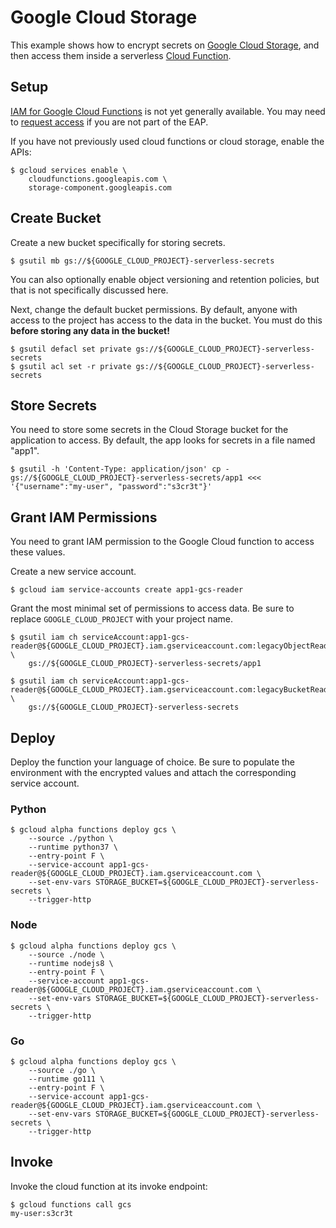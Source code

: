# Google Cloud Storage

This example shows how to encrypt secrets on [Google Cloud Storage][gcp-gcs],
and then access them inside a serverless [Cloud Function][gcp-func].


## Setup

[IAM for Google Cloud Functions][gcf-iam] is not yet generally available. You
may need to [request access][gcf-iam-eap] if you are not part of the EAP.

If you have not previously used cloud functions or cloud storage, enable the
APIs:

```text
$ gcloud services enable \
    cloudfunctions.googleapis.com \
    storage-component.googleapis.com
```


## Create Bucket

Create a new bucket specifically for storing secrets.

```text
$ gsutil mb gs://${GOOGLE_CLOUD_PROJECT}-serverless-secrets
```

You can also optionally enable object versioning and retention policies, but
that is not specifically discussed here.

Next, change the default bucket permissions. By default, anyone with access
to the project has access to the data in the bucket. You must do this **before
storing any data in the bucket!**

```text
$ gsutil defacl set private gs://${GOOGLE_CLOUD_PROJECT}-serverless-secrets
$ gsutil acl set -r private gs://${GOOGLE_CLOUD_PROJECT}-serverless-secrets
```


## Store Secrets

You need to store some secrets in the Cloud Storage bucket for the application
to access. By default, the app looks for secrets in a file named "app1".

```text
$ gsutil -h 'Content-Type: application/json' cp - gs://${GOOGLE_CLOUD_PROJECT}-serverless-secrets/app1 <<< '{"username":"my-user", "password":"s3cr3t"}'
```


## Grant IAM Permissions

You need to grant IAM permission to the Google Cloud function to access these
values.

Create a new service account.

```text
$ gcloud iam service-accounts create app1-gcs-reader
```

Grant the most minimal set of permissions to access data. Be sure to replace
`GOOGLE_CLOUD_PROJECT` with your project name.

```text
$ gsutil iam ch serviceAccount:app1-gcs-reader@${GOOGLE_CLOUD_PROJECT}.iam.gserviceaccount.com:legacyObjectReader \
    gs://${GOOGLE_CLOUD_PROJECT}-serverless-secrets/app1

$ gsutil iam ch serviceAccount:app1-gcs-reader@${GOOGLE_CLOUD_PROJECT}.iam.gserviceaccount.com:legacyBucketReader \
    gs://${GOOGLE_CLOUD_PROJECT}-serverless-secrets
```


## Deploy

Deploy the function your language of choice. Be sure to populate the environment
with the encrypted values and attach the corresponding service account.

### Python

```text
$ gcloud alpha functions deploy gcs \
    --source ./python \
    --runtime python37 \
    --entry-point F \
    --service-account app1-gcs-reader@${GOOGLE_CLOUD_PROJECT}.iam.gserviceaccount.com \
    --set-env-vars STORAGE_BUCKET=${GOOGLE_CLOUD_PROJECT}-serverless-secrets \
    --trigger-http
```

### Node

```text
$ gcloud alpha functions deploy gcs \
    --source ./node \
    --runtime nodejs8 \
    --entry-point F \
    --service-account app1-gcs-reader@${GOOGLE_CLOUD_PROJECT}.iam.gserviceaccount.com \
    --set-env-vars STORAGE_BUCKET=${GOOGLE_CLOUD_PROJECT}-serverless-secrets \
    --trigger-http
```

### Go

```text
$ gcloud alpha functions deploy gcs \
    --source ./go \
    --runtime go111 \
    --entry-point F \
    --service-account app1-gcs-reader@${GOOGLE_CLOUD_PROJECT}.iam.gserviceaccount.com \
    --set-env-vars STORAGE_BUCKET=${GOOGLE_CLOUD_PROJECT}-serverless-secrets \
    --trigger-http
```


## Invoke

Invoke the cloud function at its invoke endpoint:

```text
$ gcloud functions call gcs
my-user:s3cr3t
```

[gcp-gcs]: https://cloud.google.com/storage
[gcp-func]: https://cloud.google.com/functions/
[gcf-iam-eap]: https://bit.ly/gcf-iam-alpha
[gcf-iam]: https://cloud.google.com/functions/docs/securing/managing-access

